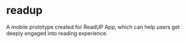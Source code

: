 # readup

A mobile prototype created for ReadUP App, which can help users get deeply engaged into reading experience.
